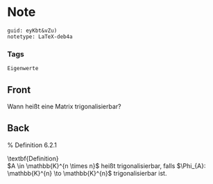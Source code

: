 # Note
```
guid: eyKbt&vZu)
notetype: LaTeX-deb4a
```

### Tags
```
Eigenwerte
```

## Front
Wann heißt eine Matrix trigonalisierbar?

## Back
% Definition 6.2.1<div>
</div><div>\textbf{Definition}</div><div>
</div><div>$A \in \mathbb{K}^{n \times n}$ heißt trigonalisierbar, falls $\Phi_{A}: \mathbb{K}^{n} \to \mathbb{K}^{n}$ trigonalisierbar ist.
</div>

